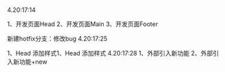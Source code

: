 4.20:17:14

1、开发页面Head
2、开发页面Main
3、开发页面Footer

新建hotfix分支：修改bug
4.20:17:25

1、Head 添加样式1、Head 添加样式
4.20:17:28
1、外部引入新功能
2、外部引入新功能+new

